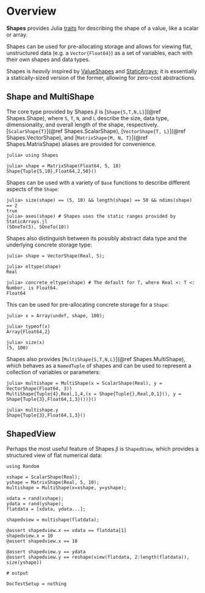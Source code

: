 # Overview

**Shapes** provides Julia [traits](https://docs.julialang.org/en/latest/manual/methods/#Trait-based-dispatch-1) for
describing the shape of a value, like a scalar or array.

Shapes can be used for pre-allocating storage and allows for viewing flat, unstructured data (e.g. a `Vector{Float64}`)
as a set of variables, each with their own shapes and data types.

Shapes is _heavily_ inspired by [ValueShapes](https://github.com/oschulz/ValueShapes.jl)
and [StaticArrays](https://github.com/JuliaArrays/StaticArrays.jl); it is essentially a
statically-sized version of the former, allowing for zero-cost abstractions.

## Shape and MultiShape

The core type provided by Shapes.jl is [`Shape{S,T,N,L}`](@ref Shapes.Shape), where
`S`, `T`, `N`, and `L` describe the size, data type, dimensionality, and overall length
of the shape, respectively. [`ScalarShape{T}`](@ref Shapes.ScalarShape),
[`VectorShape{T, L}`](@ref Shapes.VectorShape),
and [`MatrixShape{M, N, T}`](@ref Shapes.MatrixShape) aliases are provided for convenience.


```jldoctest basic
julia> using Shapes

julia> shape = MatrixShape(Float64, 5, 10)
Shape{Tuple{5,10},Float64,2,50}()
```

Shapes can be used with a variety of `Base` functions to describe different
aspects of the `Shape`:
```jldoctest basic
julia> size(shape) == (5, 10) && length(shape) == 50 && ndims(shape) == 2
true
julia> axes(shape) # Shapes uses the static ranges provided by StaticArrays.jl
(SOneTo(5), SOneTo(10))
```

Shapes also distinguish between its possibly abstract data type
and the underlying concrete storage type:
```jldoctest basic
julia> shape = VectorShape(Real, 5);

julia> eltype(shape)
Real

julia> concrete_eltype(shape) # The default for T, where Real <: T <: Number, is Float64.
Float64
```

This can be used for pre-allocating concrete storage for a `Shape`:
```jldoctest basic
julia> x = Array(undef, shape, 100);

julia> typeof(x)
Array{Float64,2}

julia> size(x)
(5, 100)
```

Shapes also provides [`MultiShape{S,T,N,L}`](@ref Shapes.MultiShape), which behaves
as a `NamedTuple` of shapes and can be used to represent a collection of variables
or parameters:
```jldoctest basic
julia> multishape = MultiShape(x = ScalarShape(Real), y = VectorShape(Float64, 3))
MultiShape{Tuple{4},Real,1,4,(x = Shape{Tuple{},Real,0,1}(), y = Shape{Tuple{3},Float64,1,3}())}()

julia> multishape.y
Shape{Tuple{3},Float64,1,3}()
```

## ShapedView

Perhaps the most useful feature of Shapes.jl is `ShapedView`, which provides
a structured view of flat numerical data:

```jldoctest basic; output=false
using Random

xshape = ScalarShape(Real);
yshape = MatrixShape(Real, 5, 10);
multishape = MultiShape(x=xshape, y=yshape);

xdata = rand(xshape);
ydata = rand(yshape);
flatdata = [xdata, ydata...];

shapedview = multishape(flatdata);

@assert shapedview.x == xdata == flatdata[1]
shapedview.x = 10
@assert shapedview.x == 10

@assert shapedview.y == ydata
@assert shapedview.y == reshape(view(flatdata, 2:length(flatdata)), size(yshape))

# output

```

```@meta
DocTestSetup = nothing
```